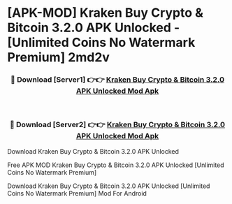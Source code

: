 # [APK-MOD] Kraken  Buy Crypto & Bitcoin 3.2.0 APK Unlocked - [Unlimited Coins No Watermark Premium] 2md2v



<div align="center">
<h3>🔴 Download [Server1] 👉👉 <a href="https://momento.my/?title=Kraken__Buy_Crypto_&_Bitcoin_3.2.0_APK_Unlocked">Kraken  Buy Crypto & Bitcoin 3.2.0 APK Unlocked Mod Apk</a></h3><br>

<h3>🔴 Download [Server2] 👉👉 <a href="https://momento.my/?title=Kraken__Buy_Crypto_&_Bitcoin_3.2.0_APK_Unlocked">Kraken  Buy Crypto & Bitcoin 3.2.0 APK Unlocked Mod Apk</a></h3>
</div>



Download Kraken  Buy Crypto & Bitcoin 3.2.0 APK Unlocked 

Free APK MOD Kraken  Buy Crypto & Bitcoin 3.2.0 APK Unlocked [Unlimited Coins No Watermark Premium]

Download Kraken  Buy Crypto & Bitcoin 3.2.0 APK Unlocked [Unlimited Coins No Watermark Premium] Mod For Android
